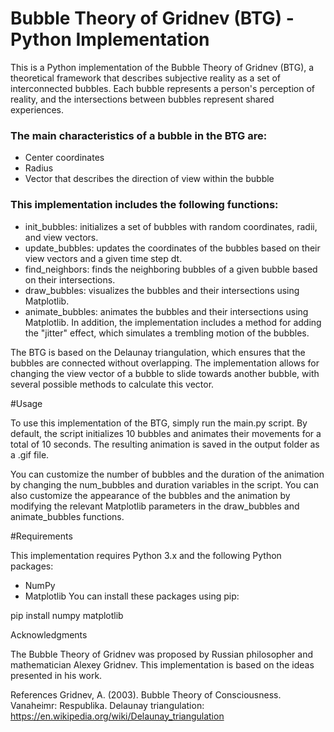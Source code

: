 # Bubble Theory of Gridnev (BTG) - Python Implementation

This is a Python implementation of the Bubble Theory of Gridnev (BTG), a theoretical framework that describes subjective reality as a set of interconnected bubbles. Each bubble represents a person's perception of reality, and the intersections between bubbles represent shared experiences.

### The main characteristics of a bubble in the BTG are:

* Center coordinates
* Radius
* Vector that describes the direction of view within the bubble
 
### This implementation includes the following functions:

* init_bubbles: initializes a set of bubbles with random coordinates, radii, and view vectors.
* update_bubbles: updates the coordinates of the bubbles based on their view vectors and a given time step dt.
* find_neighbors: finds the neighboring bubbles of a given bubble based on their intersections.
* draw_bubbles: visualizes the bubbles and their intersections using Matplotlib.
* animate_bubbles: animates the bubbles and their intersections using Matplotlib.
In addition, the implementation includes a method for adding the "jitter" effect, which simulates a trembling motion of the bubbles.

The BTG is based on the Delaunay triangulation, which ensures that the bubbles are connected without overlapping. The implementation allows for changing the view vector of a bubble to slide towards another bubble, with several possible methods to calculate this vector.

#Usage

To use this implementation of the BTG, simply run the main.py script. By default, the script initializes 10 bubbles and animates their movements for a total of 10 seconds. The resulting animation is saved in the output folder as a .gif file.

You can customize the number of bubbles and the duration of the animation by changing the num_bubbles and duration variables in the script. You can also customize the appearance of the bubbles and the animation by modifying the relevant Matplotlib parameters in the draw_bubbles and animate_bubbles functions.

#Requirements

This implementation requires Python 3.x and the following Python packages:

* NumPy
* Matplotlib
You can install these packages using pip:

pip install numpy matplotlib


Acknowledgments

The Bubble Theory of Gridnev was proposed by Russian philosopher and mathematician Alexey Gridnev. This implementation is based on the ideas presented in his work.

References
Gridnev, A. (2003). Bubble Theory of Consciousness. Vanaheimr: Respublika.
Delaunay triangulation: https://en.wikipedia.org/wiki/Delaunay_triangulation
